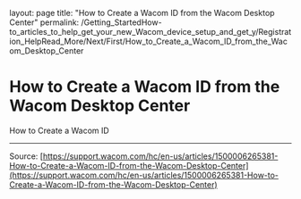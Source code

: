 layout: page
title: "How to Create a Wacom ID from the Wacom Desktop Center"
permalink: /Getting_StartedHow-to_articles_to_help_get_your_new_Wacom_device_setup_and_get_y/Registration_HelpRead_More/Next/First/How_to_Create_a_Wacom_ID_from_the_Wacom_Desktop_Center

# How to Create a Wacom ID from the Wacom Desktop Center

How to Create a Wacom ID

---
Source: [https://support.wacom.com/hc/en-us/articles/1500006265381-How-to-Create-a-Wacom-ID-from-the-Wacom-Desktop-Center](https://support.wacom.com/hc/en-us/articles/1500006265381-How-to-Create-a-Wacom-ID-from-the-Wacom-Desktop-Center)
